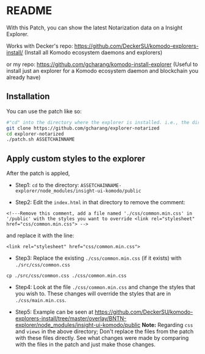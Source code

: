 # README

With this Patch, you can show the latest Notarization data on a Insight Explorer.

Works with Decker's repo: https://github.com/DeckerSU/komodo-explorers-install/ (Install all Komodo ecosystem daemons and explorers)

or my repo: https://github.com/gcharang/komodo-install-explorer (Useful to install just an explorer for a Komodo ecosystem daemon and blockchain you already have)

## Installation

You can use the patch like so:

```bash
#"cd" into the directory where the explorer is installed. i.e., the directories "ASSETCHAINNAME-explorer" and this repo should on the same level
git clone https://github.com/gcharang/explorer-notarized
cd explorer-notarized
./patch.sh ASSETCHAINNAME
```

## Apply custom styles to the explorer

After the patch is appled,

- Step1: `cd` to the directory: `ASSETCHAINNAME-explorer/node_modules/insight-ui-komodo/public`

- Step2: Edit the `index.html` in that directory to remove the comment: 
```
<!---Remove this comment, add a file named './css/common.min.css' in '/public' with the styles you want to override <link rel="stylesheet" href="css/common.min.css"> -->
```
and replace it with the line:
```
<link rel="stylesheet" href="css/common.min.css">
```

- Step3: Replace the existing `./css/common.min.css` (if it exists) with `./src/css/common.css`
```
cp ./src/css/common.css ./css/common.min.css
```

- Step4: Look at the file `./css/common.min.css` and change the styles that you wish to. These changes will override the styles that are in `./css/main.min.css`.

- Step5: Example can be seen at https://github.com/DeckerSU/komodo-explorers-install/tree/master/overlay/BNTN-explorer/node_modules/insight-ui-komodo/public
**Note:** Regarding `css` and `views` in the above directory; Don't replace the files from the patch with these files directly. See what changes were made by comparing with the files in the patch and just make those changes.
